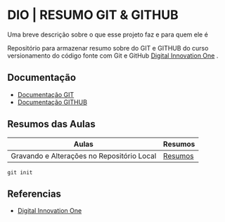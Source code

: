 
# DIO | RESUMO GIT & GITHUB

Uma breve descrição sobre o que esse projeto faz e para quem ele é

Repositório para armazenar resumo sobre do GIT e GITHUB do curso versionamento do código fonte com Git e GitHub [Digital Innovation One](https://web.dio.me/) .

## Documentação
- [Documentação GIT](https://git-scm.com/doc)
- [Documentação GITHUB](https://docs.github.com/)

## Resumos das Aulas
|Aulas|Resumos|
|------|------|
|Gravando e Alterações no Repositório Local|[Resumos]()|

```
git init
```
## Referencias
- [Digital Innovation One](https://web.dio.me/) 
